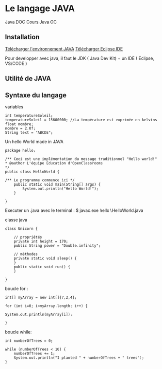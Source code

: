 Le langage JAVA
===================
[Java DOC](https://docs.oracle.com/en/java/)
[Cours Java OC](https://openclassrooms.com/fr/courses/26832-apprenez-a-programmer-en-java)


Installation
-------------------
[Télécharger l'environnement JAVA](http://www.oracle.com/technetwork/java/javase/downloads/index.html)
[Télécharger Eclipse IDE](https://www.eclipse.org/)

Pour developper avec java, il faut le JDK ( Java Dev Kit) + un IDE ( Eclipse, VS/CODE )


Utilité de JAVA
-------------------

Syntaxe du langage
-------------------

variables

    int temperatureSoleil;
    temperatureSoleil = 15600000; //La température est exprimée en kelvins
    float nombre;
    nombre = 2.0f;
    String text = "ABCDE";

Un hello World made in JAVA


    package hello;

    /** Ceci est une implémentation du message traditionnel "Hello world!"
    * @author L'équipe Education d'OpenClassrooms
    */
    public class HelloWorld {

    /** Le programme commence ici */
        public static void main(String[] args) {
            System.out.println("Hello World!");
        }

    }

Executer un .java avec le terminal :
    $ javac.exe hello∖HelloWorld.java


classe java

    class Unicorn {

        // propriétés
        private int height = 170;
        public String power = "Double.infinity";

        // méthodes
        private static void sleep() {
        }
        public static void run() {
        }

    }

boucle for :

    int[] myArray = new int[]{7,2,4};

    for (int i=0; i<myArray.length; i++) {

    System.out.println(myArray[i]);

    }

boucle while:

    int numberOfTrees = 0;

    while (numberOfTrees < 10) {
        numberOfTrees += 1;
        System.out.println("I planted " + numberOfTrees + " trees");
    }
